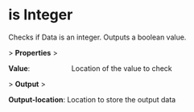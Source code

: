 # is Integer

Checks if Data is an integer. Outputs a boolean value.

&gt; **Properties**
&gt; 

**Value**:                     Location of the value to check

&gt; **Output**
&gt; 

**Output-location**: Location to store the output data
